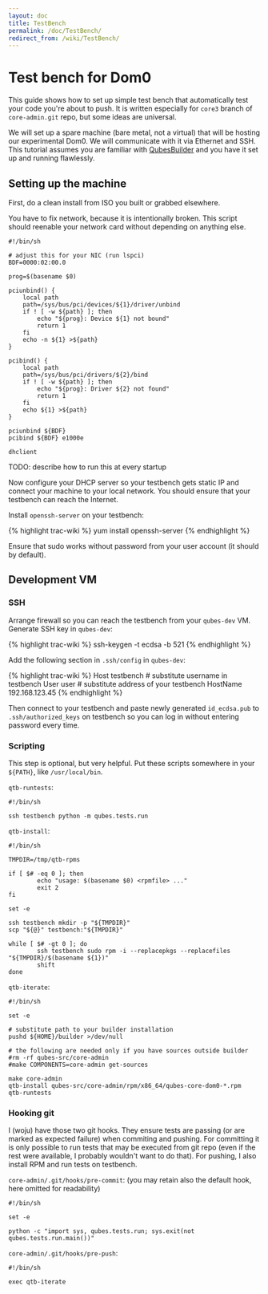 ```yaml
---
layout: doc
title: TestBench
permalink: /doc/TestBench/
redirect_from: /wiki/TestBench/
---
```


Test bench for Dom0
===================

This guide shows how to set up simple test bench that automatically test your code you're about to push. It is written especially for `core3` branch of `core-admin.git` repo, but some ideas are universal.

We will set up a spare machine (bare metal, not a virtual) that will be hosting our experimental Dom0. We will communicate with it via Ethernet and SSH. This tutorial assumes you are familiar with [QubesBuilder](/doc/QubesBuilder/) and you have it set up and running flawlessly.

Setting up the machine
----------------------

First, do a clean install from ISO you built or grabbed elsewhere.

You have to fix network, because it is intentionally broken. This script should reenable your network card without depending on anything else.

    #!/bin/sh

    # adjust this for your NIC (run lspci)
    BDF=0000:02:00.0

    prog=$(basename $0)

    pciunbind() {
        local path
        path=/sys/bus/pci/devices/${1}/driver/unbind
        if ! [ -w ${path} ]; then
            echo "${prog}: Device ${1} not bound"
            return 1
        fi
        echo -n ${1} >${path}
    }

    pcibind() {
        local path
        path=/sys/bus/pci/drivers/${2}/bind
        if ! [ -w ${path} ]; then
            echo "${prog}: Driver ${2} not found"
            return 1
        fi
        echo ${1} >${path}
    }

    pciunbind ${BDF}
    pcibind ${BDF} e1000e

    dhclient

TODO: describe how to run this at every startup

Now configure your DHCP server so your testbench gets static IP and connect your machine to your local network. You should ensure that your testbench can reach the Internet.

Install `openssh-server` on your testbench:

{% highlight trac-wiki %}
yum install openssh-server
{% endhighlight %}

Ensure that sudo works without password from your user account (it should by default).

Development VM
--------------

### SSH

Arrange firewall so you can reach the testbench from your `qubes-dev` VM. Generate SSH key in `qubes-dev`:

{% highlight trac-wiki %}
ssh-keygen -t ecdsa -b 521
{% endhighlight %}

Add the following section in `.ssh/config` in `qubes-dev`:

{% highlight trac-wiki %}
Host testbench
    # substitute username in testbench
    User user
    # substitute address of your testbench
    HostName 192.168.123.45
{% endhighlight %}

Then connect to your testbench and paste newly generated `id_ecdsa.pub` to `.ssh/authorized_keys` on testbench so you can log in without entering password every time.

### Scripting

This step is optional, but very helpful. Put these scripts somewhere in your `${PATH}`, like `/usr/local/bin`.

`qtb-runtests`:

    #!/bin/sh

    ssh testbench python -m qubes.tests.run

`qtb-install`:

    #!/bin/sh

    TMPDIR=/tmp/qtb-rpms

    if [ $# -eq 0 ]; then
            echo "usage: $(basename $0) <rpmfile> ..."
            exit 2
    fi

    set -e

    ssh testbench mkdir -p "${TMPDIR}"
    scp "${@}" testbench:"${TMPDIR}"

    while [ $# -gt 0 ]; do
            ssh testbench sudo rpm -i --replacepkgs --replacefiles "${TMPDIR}/$(basename ${1})"
            shift
    done

`qtb-iterate`:

    #!/bin/sh

    set -e

    # substitute path to your builder installation
    pushd ${HOME}/builder >/dev/null

    # the following are needed only if you have sources outside builder
    #rm -rf qubes-src/core-admin 
    #make COMPONENTS=core-admin get-sources

    make core-admin
    qtb-install qubes-src/core-admin/rpm/x86_64/qubes-core-dom0-*.rpm
    qtb-runtests

### Hooking git

I (woju) have those two git hooks. They ensure tests are passing (or are marked as expected failure) when commiting and pushing. For committing it is only possible to run tests that may be executed from git repo (even if the rest were available, I probably wouldn't want to do that). For pushing, I also install RPM and run tests on testbench.

`core-admin/.git/hooks/pre-commit`: (you may retain also the default hook, here omitted for readability)

    #!/bin/sh

    set -e

    python -c "import sys, qubes.tests.run; sys.exit(not qubes.tests.run.main())"

`core-admin/.git/hooks/pre-push`:

    #!/bin/sh

    exec qtb-iterate
